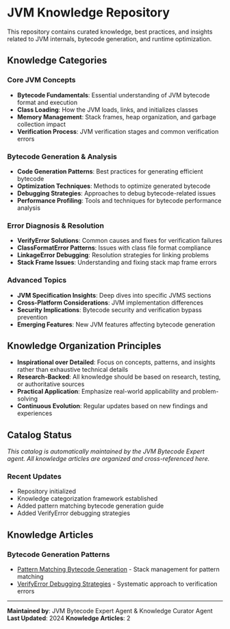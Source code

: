# JVM Knowledge Repository

This repository contains curated knowledge, best practices, and insights related to JVM internals, bytecode generation, and runtime optimization.

## Knowledge Categories

### Core JVM Concepts
- **Bytecode Fundamentals**: Essential understanding of JVM bytecode format and execution
- **Class Loading**: How the JVM loads, links, and initializes classes
- **Memory Management**: Stack frames, heap organization, and garbage collection impact
- **Verification Process**: JVM verification stages and common verification errors

### Bytecode Generation & Analysis
- **Code Generation Patterns**: Best practices for generating efficient bytecode
- **Optimization Techniques**: Methods to optimize generated bytecode
- **Debugging Strategies**: Approaches to debug bytecode-related issues
- **Performance Profiling**: Tools and techniques for bytecode performance analysis

### Error Diagnosis & Resolution
- **VerifyError Solutions**: Common causes and fixes for verification failures
- **ClassFormatError Patterns**: Issues with class file format compliance
- **LinkageError Debugging**: Resolution strategies for linking problems
- **Stack Frame Issues**: Understanding and fixing stack map frame errors

### Advanced Topics
- **JVM Specification Insights**: Deep dives into specific JVMS sections
- **Cross-Platform Considerations**: JVM implementation differences
- **Security Implications**: Bytecode security and verification bypass prevention
- **Emerging Features**: New JVM features affecting bytecode generation

## Knowledge Organization Principles

- **Inspirational over Detailed**: Focus on concepts, patterns, and insights rather than exhaustive technical details
- **Research-Backed**: All knowledge should be based on research, testing, or authoritative sources
- **Practical Application**: Emphasize real-world applicability and problem-solving
- **Continuous Evolution**: Regular updates based on new findings and experiences

## Catalog Status

*This catalog is automatically maintained by the JVM Bytecode Expert agent. All knowledge articles are organized and cross-referenced here.*

### Recent Updates
- Repository initialized
- Knowledge categorization framework established  
- Added pattern matching bytecode generation guide
- Added VerifyError debugging strategies

## Knowledge Articles

### Bytecode Generation Patterns
- [Pattern Matching Bytecode Generation](./pattern-matching-bytecode.md) - Stack management for pattern matching
- [VerifyError Debugging Strategies](./verifyerror-debugging.md) - Systematic approach to verification errors

---

**Maintained by**: JVM Bytecode Expert Agent & Knowledge Curator Agent
**Last Updated**: 2024
**Knowledge Articles**: 2
